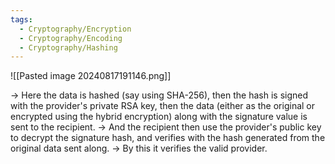 ```yaml
---
tags:
  - Cryptography/Encryption
  - Cryptography/Encoding
  - Cryptography/Hashing
---
```

![[Pasted image 20240817191146.png]]

-> Here the data is hashed (say using SHA-256), then the hash is signed with the provider's private RSA key, then the data (either as the original or encrypted using the hybrid encryption) along with the signature value is sent to the recipient.
-> And the recipient then use the provider's public key to decrypt the signature hash, and verifies with the hash generated from the original data sent along.
-> By this it verifies the valid provider.